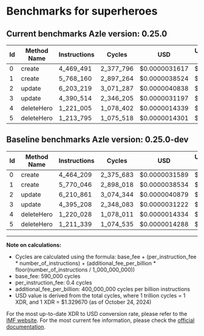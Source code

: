 # Benchmarks for superheroes

## Current benchmarks Azle version: 0.25.0

| Id  | Method Name | Instructions | Cycles    | USD           | USD/Million Calls | Change                            |
| --- | ----------- | ------------ | --------- | ------------- | ----------------- | --------------------------------- |
| 0   | create      | 4_469_491    | 2_377_796 | $0.0000031617 | $3.16             | <font color="red">+5_282</font>   |
| 1   | create      | 5_768_160    | 2_897_264 | $0.0000038524 | $3.85             | <font color="green">-1_886</font> |
| 2   | update      | 6_203_219    | 3_071_287 | $0.0000040838 | $4.08             | <font color="green">-7_642</font> |
| 3   | update      | 4_390_514    | 2_346_205 | $0.0000031197 | $3.11             | <font color="green">-4_694</font> |
| 4   | deleteHero  | 1_221_005    | 1_078_402 | $0.0000014339 | $1.43             | <font color="red">+977</font>     |
| 5   | deleteHero  | 1_213_795    | 1_075_518 | $0.0000014301 | $1.43             | <font color="red">+2_456</font>   |

## Baseline benchmarks Azle version: 0.25.0-dev

| Id  | Method Name | Instructions | Cycles    | USD           | USD/Million Calls |
| --- | ----------- | ------------ | --------- | ------------- | ----------------- |
| 0   | create      | 4_464_209    | 2_375_683 | $0.0000031589 | $3.15             |
| 1   | create      | 5_770_046    | 2_898_018 | $0.0000038534 | $3.85             |
| 2   | update      | 6_210_861    | 3_074_344 | $0.0000040879 | $4.08             |
| 3   | update      | 4_395_208    | 2_348_083 | $0.0000031222 | $3.12             |
| 4   | deleteHero  | 1_220_028    | 1_078_011 | $0.0000014334 | $1.43             |
| 5   | deleteHero  | 1_211_339    | 1_074_535 | $0.0000014288 | $1.42             |

---

**Note on calculations:**

- Cycles are calculated using the formula: base_fee + (per_instruction_fee \* number_of_instructions) + (additional_fee_per_billion \* floor(number_of_instructions / 1_000_000_000))
- base_fee: 590_000 cycles
- per_instruction_fee: 0.4 cycles
- additional_fee_per_billion: 400_000_000 cycles per billion instructions
- USD value is derived from the total cycles, where 1 trillion cycles = 1 XDR, and 1 XDR = $1.329670 (as of October 24, 2024)

For the most up-to-date XDR to USD conversion rate, please refer to the [IMF website](https://www.imf.org/external/np/fin/data/rms_sdrv.aspx).
For the most current fee information, please check the [official documentation](https://internetcomputer.org/docs/current/developer-docs/gas-cost#execution).
